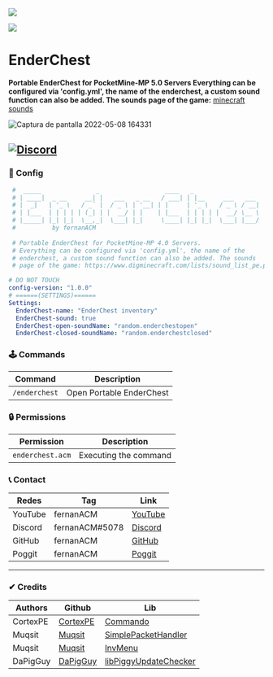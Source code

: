[![](https://poggit.pmmp.io/shield.state/EnderChest)](https://poggit.pmmp.io/p/EnderChest)

[![](https://poggit.pmmp.io/shield.api/EnderChest)](https://poggit.pmmp.io/p/EnderChest)

# EnderChest
**Portable EnderChest for PocketMine-MP 5.0 Servers Everything can be configured via 'config.yml', the name of the enderchest, a custom sound function can also be added. The sounds page of the game:** [minecraft sounds](https://www.digminecraft.com/lists/sound_list_pe.php)


![Captura de pantalla 2022-05-08 164331](https://user-images.githubusercontent.com/83558341/167317673-138cd3d8-9af8-453a-8929-8f75c7341eca.png)

<a href="https://discord.gg/YyE9XFckqb"><img src="https://img.shields.io/discord/837701868649709568?label=discord&color=7289DA&logo=discord" alt="Discord" /></a>
---

### 💾 Config
```yaml
 #  _____               _                  ____   _                    _   
 # | ____|  _ __     __| |   ___   _ __   / ___| | |__     ___   ___  | |_ 
 # |  _|   | '_ \   / _` |  / _ \ | '__| | |     | '_ \   / _ \ / __| | __|
 # | |___  | | | | | (_| | |  __/ | |    | |___  | | | | |  __/ \__ \ | |_ 
 # |_____| |_| |_|  \__,_|  \___| |_|     \____| |_| |_|  \___| |___/  \__|
 #          by fernanACM
 
 # Portable EnderChest for PocketMine-MP 4.0 Servers.
 # Everything can be configured via 'config.yml', the name of the 
 # enderchest, a custom sound function can also be added. The sounds 
 # page of the game: https://www.digminecraft.com/lists/sound_list_pe.php

# DO NOT TOUCH
config-version: "1.0.0"
# ======(SETTINGS)======
Settings:
  EnderChest-name: "EnderChest inventory"
  EnderChest-sound: true
  EnderChest-open-soundName: "random.enderchestopen"
  EnderChest-closed-soundName: "random.enderchestclosed"
   ```
   
### 🕹 Commands
| Command | Description |
|---------|-------------|
| ```/enderchest``` | Open Portable EnderChest |

### 🔒 Permissions
| Permission | Description |
|---------|-------------|
| ```enderchest.acm``` | Executing the command |

### 📞 Contact
| Redes | Tag | Link |
|-------|-------------|------|
| YouTube | fernanACM | [YouTube](https://www.youtube.com/channel/UC-M5iTrCItYQBg5GMuX5ySw) | 
| Discord | fernanACM#5078 | [Discord](https://discord.gg/YyE9XFckqb) |
| GitHub | fernanACM | [GitHub](https://github.com/fernanACM)
| Poggit | fernanACM | [Poggit](https://poggit.pmmp.io/ci/fernanACM)
****

### ✔ Credits
| Authors | Github | Lib |
|---------|--------|-----|
| CortexPE | [CortexPE](https://github.com/CortexPE) | [Commando](https://github.com/CortexPE/Commando/tree/master/) |
| Muqsit | [Muqsit](https://github.com/Muqsit) | [SimplePacketHandler](https://github.com/Muqsit/SimplePacketHandler) |
| Muqsit | [Muqsit](https://github.com/Muqsit) | [InvMenu](https://github.com/Muqsit/InvMenu) |
| DaPigGuy | [DaPigGuy](https://github.com/DaPigGuy) | [libPiggyUpdateChecker](https://github.com/DaPigGuy/libPiggyUpdateChecker) |
